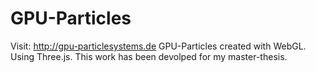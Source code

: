 GPU-Particles
=============
Visit: http://gpu-particlesystems.de
GPU-Particles created with WebGL. Using Three.js. This work has been devolped for my master-thesis.
